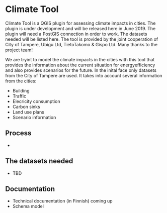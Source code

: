# Climate Tool

Climate Tool is a QGIS plugin for assessing climate impacts in cities. The plugin is under development and will be released here in June 2019. The plugin will need a PostGIS connection in order to work. The datasets needed will be listed here. The tool is provided by the joint cooperation of City of Tampere, Ubigu Ltd, TietoTakomo & Gispo Ltd. Many thanks to the project team!

We are tryint to model the climate impacts in the cities with this tool that provides the information about the current situation for energyefficiency and also provides scenarios for the future. In the inital face only datasets from the City of Tampere are used. It takes into account several information from the cities:

- Building
- Traffic
- Elecricity consumption
- Carbon sinks
- Land use plans
- Scenario information

## Process
- 

## The datasets needed

- TBD

## Documentation

- Technical documentation (in Finnish) coming up
- Schema model


